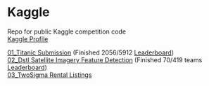 # Kaggle
Repo for public Kaggle competition code  
[Kaggle Profile](https://www.kaggle.com/mcamack)

[01_Titanic Submission](01_Titanic) (Finished 2056/5912 [Leaderboard](https://www.kaggle.com/c/titanic/leaderboard))  
[02_Dstl Satellite Imagery Feature Detection](https://www.kaggle.com/c/dstl-satellite-imagery-feature-detection) (Finished 70/419 teams [Leaderboard](https://www.kaggle.com/c/dstl-satellite-imagery-feature-detection/leaderboard))  
[03_TwoSigma Rental Listings](03_TwoSigma-Rental-Listings)  
